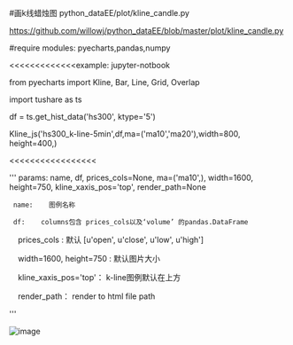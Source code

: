 #画k线蜡烛图 python_dataEE/plot/kline_candle.py

https://github.com/willowj/python_dataEE/blob/master/plot/kline_candle.py



#require modules: pyecharts,pandas,numpy





<<<<<<<<<<<<<example: jupyter-notbook

from pyecharts import Kline, Bar, Line, Grid, Overlap

import tushare as ts

df = ts.get_hist_data('hs300', ktype='5')

Kline_js('hs300_k-line-5min',df,ma=('ma10','ma20'),width=800, height=400,)

<<<<<<<<<<<<<<<<<





'''
params:
     name, df, prices_cols=None, ma=('ma10',), width=1600, height=750, kline_xaxis_pos='top', render_path=None

     name:    图例名称
     
     df:    columns包含 prices_cols以及‘volume’ 的pandas.DataFrame
     
     prices_cols :  默认 [u'open', u'close', u'low', u'high']
     
     width=1600, height=750 :   默认图片大小
     
     kline_xaxis_pos='top'： k-line图例默认在上方
     
     render_path：   render to html file path
     
'''


![image](https://github.com/willowj/python_dataEE/blob/master/plot/pyecharts_k-candle.png)
